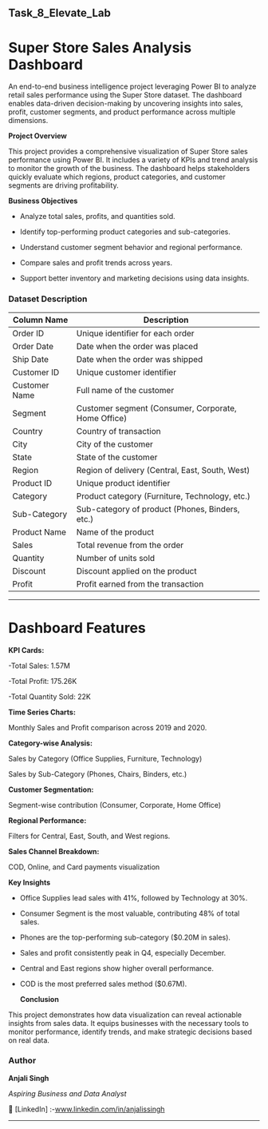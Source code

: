 ## **Task_8_Elevate_Lab**


# Super Store Sales Analysis Dashboard


An end-to-end business intelligence project leveraging Power BI to analyze retail sales performance using the Super Store dataset. The dashboard enables data-driven decision-making by uncovering insights into sales, profit, customer segments, and product performance across multiple dimensions.


**Project Overview**

This project provides a comprehensive visualization of Super Store sales performance using Power BI. It includes a variety of KPIs and trend analysis to monitor the growth of the business. The dashboard helps stakeholders quickly evaluate which regions, product categories, and customer segments are driving profitability.


**Business Objectives**

- Analyze total sales, profits, and quantities sold.

- Identify top-performing product categories and sub-categories.

- Understand customer segment behavior and regional performance.

- Compare sales and profit trends across years.

- Support better inventory and marketing decisions using data insights.


### Dataset Description



| Column Name       | Description                                           |
|-------------------|-------------------------------------------------------|
| Order ID          | Unique identifier for each order                     |
| Order Date        | Date when the order was placed                       |
| Ship Date         | Date when the order was shipped                      |
| Customer ID       | Unique customer identifier                           |
| Customer Name     | Full name of the customer                            |
| Segment           | Customer segment (Consumer, Corporate, Home Office)  |
| Country           | Country of transaction                               |
| City              | City of the customer                                 |
| State             | State of the customer                                |
| Region            | Region of delivery (Central, East, South, West)      |
| Product ID        | Unique product identifier                            |
| Category          | Product category (Furniture, Technology, etc.)       |
| Sub-Category      | Sub-category of product (Phones, Binders, etc.)      |
| Product Name      | Name of the product                                  |
| Sales             | Total revenue from the order                         |
| Quantity          | Number of units sold                                 |
| Discount          | Discount applied on the product                      |
| Profit            | Profit earned from the transaction                   |


---


# **Dashboard Features**


 **KPI Cards:**
 
-Total Sales: 1.57M

-Total Profit: 175.26K

-Total Quantity Sold: 22K

 **Time Series Charts:**
 
Monthly Sales and Profit comparison across 2019 and 2020.


**Category-wise Analysis:**


Sales by Category (Office Supplies, Furniture, Technology)

Sales by Sub-Category (Phones, Chairs, Binders, etc.)


 **Customer Segmentation:**

 
Segment-wise contribution (Consumer, Corporate, Home Office)

 **Regional Performance:**
 
Filters for Central, East, South, and West regions.

 **Sales Channel Breakdown:**

COD, Online, and Card payments visualization


**Key Insights**

- Office Supplies lead sales with 41%, followed by Technology at 30%.

- Consumer Segment is the most valuable, contributing 48% of total sales.

- Phones are the top-performing sub-category ($0.20M in sales).

- Sales and profit consistently peak in Q4, especially December.

- Central and East regions show higher overall performance.

- COD is the most preferred sales method ($0.67M).


  **Conclusion**
  
This project demonstrates how data visualization can reveal actionable insights from sales data. It equips businesses with the necessary tools to monitor performance, identify trends, and make strategic decisions based on real data.


### **Author**

**Anjali Singh**  

_Aspiring Business and Data Analyst_ 

🔗 [LinkedIn] :-www.linkedin.com/in/anjalissingh 


---
